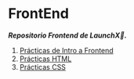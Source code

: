 # FrontEnd

 ***Repositorio Frontend de LaunchX🚀.***

1. [Prácticas de Intro a Frontend](https://github.com/SrKarol/LaunchX-Frontend/tree/Personal/INTRO)
2. [Prácticas HTML](https://github.com/SrKarol/LaunchX-Frontend/tree/Personal/HTML)
3. [Prácticas CSS](https://github.com/SrKarol/LaunchX-Frontend/tree/Personal/CSS)
 
 

